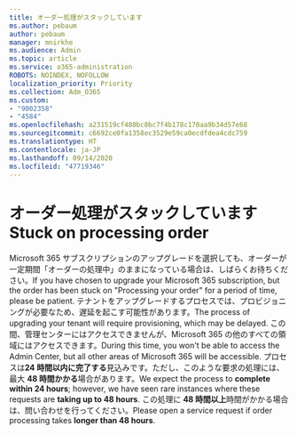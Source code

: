 ```yaml
---
title: オーダー処理がスタックしています
ms.author: pebaum
author: pebaum
manager: mnirkhe
ms.audience: Admin
ms.topic: article
ms.service: o365-administration
ROBOTS: NOINDEX, NOFOLLOW
localization_priority: Priority
ms.collection: Adm_O365
ms.custom:
- "9002358"
- "4584"
ms.openlocfilehash: a231519cf480bc8bc7f4b178c170aa9b34d57e68
ms.sourcegitcommit: c6692ce0fa1358ec3529e59ca0ecdfdea4cdc759
ms.translationtype: HT
ms.contentlocale: ja-JP
ms.lasthandoff: 09/14/2020
ms.locfileid: "47719346"
---
```

# <a name="stuck-on-processing-order"></a><span data-ttu-id="8d1c7-102">オーダー処理がスタックしています</span><span class="sxs-lookup"><span data-stu-id="8d1c7-102">Stuck on processing order</span></span>

<span data-ttu-id="8d1c7-103">Microsoft 365 サブスクリプションのアップグレードを選択しても、オーダーが一定期間「オーダーの処理中」のままになっている場合は、しばらくお待ちください。</span><span class="sxs-lookup"><span data-stu-id="8d1c7-103">If you have chosen to upgrade your Microsoft 365 subscription, but the order has been stuck on "Processing your order" for a period of time, please be patient.</span></span> <span data-ttu-id="8d1c7-104">テナントをアップグレードするプロセスでは、プロビジョニングが必要なため、遅延を起こす可能性があります。</span><span class="sxs-lookup"><span data-stu-id="8d1c7-104">The process of upgrading your tenant will require provisioning, which may be delayed.</span></span> <span data-ttu-id="8d1c7-105">この間、管理センターにはアクセスできませんが、Microsoft 365 の他のすべての領域にはアクセスできます。</span><span class="sxs-lookup"><span data-stu-id="8d1c7-105">During this time, you won't be able to access the Admin Center, but all other areas of Microsoft 365 will be accessible.</span></span> <span data-ttu-id="8d1c7-106">プロセスは**24 時間以内に完了する**見込みです。ただし、このような要求の処理には、最大 **48 時間かかる**場合があります。</span><span class="sxs-lookup"><span data-stu-id="8d1c7-106">We expect the process to **complete within 24 hours**; however, we have seen rare instances where these requests are **taking up to 48 hours**.</span></span> <span data-ttu-id="8d1c7-107">この処理に **48 時間以上**時間がかかる場合は、問い合わせを行ってください。</span><span class="sxs-lookup"><span data-stu-id="8d1c7-107">Please open a service request if order processing takes **longer than 48 hours**.</span></span>
